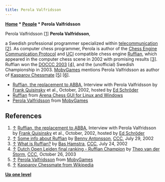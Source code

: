 ```yaml
---
title: Perola Valfridsson
---
```

**[Home](Home "Home") \* [People](People "People") \* Perola Valfridsson**



 [](http://www.top-5000.nl/int/ruffian.htm) Perola Valfridsson <a id="cite-note-1" href="#cite-ref-1">[1]</a> 
**Perola Valfridsson**,  

a Swedish professional programmer specialized within [telecommunication](https://en.wikipedia.org/wiki/Telecommunication) <a id="cite-note-2" href="#cite-ref-2">[2]</a>. As computer chess programmer, Perola is author of the [Chess Engine Communication Protocol](Chess_Engine_Communication_Protocol "Chess Engine Communication Protocol") and [UCI](UCI "UCI") compatible chess engine [Ruffian](Ruffian "Ruffian"), which appeared in the computer chess scene in 2002 with promising results <a id="cite-note-3" href="#cite-ref-3">[3]</a>. Ruffian won the [DOCCC 2003](DOCCC_2003 "DOCCC 2003") <a id="cite-note-4" href="#cite-ref-4">[4]</a>, and the (unofficial) Swedish Championship in 2003. [MobyGames](https://en.wikipedia.org/wiki/MobyGames) mentions Perola Valfridsson as author of [Kasparov Chessmate](Kasparov_Chessmate "Kasparov Chessmate") <a id="cite-note-5" href="#cite-ref-5">[5]</a> <a id="cite-note-6" href="#cite-ref-6">[6]</a>. 






* [Ruffian, the replacement to ABBA](http://www.top-5000.nl/int/ruffian.htm), Interview with Perola Valfridsson by [Frank Quisinsky](Frank_Quisinsky "Frank Quisinsky") et al., October, 2002, hosted by [Ed Schröder](Ed_Schroder "Ed Schroder")
* [Ruffian](http://www.playwitharena.com/?Partner_Chess_Engines:Ruffian%26nbsp%3B) from [Arena Chess GUI for Linux and Windows](Arena "Arena")
* [Perola Valfridsson](http://www.mobygames.com/developer/sheet/view/by_genre/developerId,281982/) from [MobyGames](https://en.wikipedia.org/wiki/MobyGames)


## References


1. <a id="cite-ref-1" href="#cite-note-1">↑</a> [Ruffian, the replacement to ABBA](http://www.top-5000.nl/int/ruffian.htm), Interview with Perola Valfridsson by [Frank Quisinsky](Frank_Quisinsky "Frank Quisinsky") et al., October, 2002, hosted by [Ed Schröder](Ed_Schroder "Ed Schroder")
2. <a id="cite-ref-2" href="#cite-note-2">↑</a> [Some info about Ruffian](https://www.stmintz.com/ccc/index.php?id=243152) by [Benny Antonsson](Benny_Antonsson "Benny Antonsson"), [CCC](CCC "CCC"), July 29, 2002
3. <a id="cite-ref-3" href="#cite-note-3">↑</a> [What is Ruffian?](https://www.stmintz.com/ccc/index.php?id=242402) by [Bas Hamstra](Bas_Hamstra "Bas Hamstra"), [CCC](CCC "CCC"), July 24, 2002
4. <a id="cite-ref-4" href="#cite-note-4">↑</a> [Dutch Open Leiden final ranking - Ruffian Champion](https://www.stmintz.com/ccc/index.php?id=323778) by [Theo van der Storm](Theo_van_der_Storm "Theo van der Storm"), [CCC](CCC "CCC"), October 26, 2003
5. <a id="cite-ref-5" href="#cite-note-5">↑</a> [Perola Valfridsson](http://www.mobygames.com/developer/sheet/view/by_genre/developerId,281982/) from [MobyGames](https://en.wikipedia.org/wiki/MobyGames)
6. <a id="cite-ref-6" href="#cite-note-6">↑</a> [Kasparov Chessmate from Wikipedia](https://en.wikipedia.org/wiki/Kasparov_Chessmate)

**[Up one level](People "People")**







 
